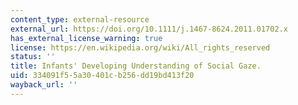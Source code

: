```yaml
---
content_type: external-resource
external_url: https://doi.org/10.1111/j.1467-8624.2011.01702.x
has_external_license_warning: true
license: https://en.wikipedia.org/wiki/All_rights_reserved
status: ''
title: Infants' Developing Understanding of Social Gaze.
uid: 334091f5-5a30-401c-b256-dd19bd413f20
wayback_url: ''
---
```

